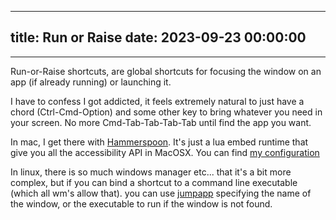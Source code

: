 
---
title: Run or Raise 
date: 2023-09-23 00:00:00
---
---

Run-or-Raise shortcuts, are global shortcuts for focusing the window on an app (if already running) or launching it.

I have to confess I got addicted, it feels extremely natural to just have a chord (Ctrl-Cmd-Option) and some other key to bring whatever you need in your screen. No more Cmd-Tab-Tab-Tab-Tab until find the app you want.

In mac, I get there with [Hammerspoon](https://www.hammerspoon.org/). It's just a lua embed runtime that give you all the accessibility API in MacOSX. You can find [my configuration](https://github.com/kozko2001/hammerspoon/blob/99937317a3ee70081b41ef8df57acb5b8563344e/init.lua#L120)

In linux, there is so much windows manager etc... that it's a bit more complex, but if you can bind a shortcut to a command line executable (which all wm's allow that). you can use [jumpapp](https://github.com/mkropat/jumpapp) specifying the name of the window, or the executable to run if the window is not found.
